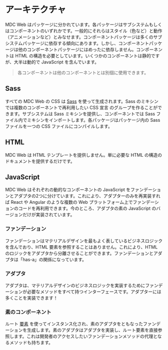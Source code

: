 # アーキテクチャ

MDC Web はパッケージに分かれています。各パッケージはサブシステムもしくはコンポーネントのいずれかです。一般的にそれらはスタイル（色など）と動作（アニメーションなど）とみなせます。コンポーネントパッケージは多くのサブシステムパッケージに依存する傾向にあります。しかし、コンポーネントパッケージは他のコンポーネントパッケージにはめったに依存しません。コンポーネントは HTML の構造を必要としています。いくつかのコンポーネントは静的ですが、大半は動的で JavaScript を含んでいます。

> 各コンポーネントは他のコンポーネントとは別個に使用できます。

## Sass

すべての MDC Web の CSS は [Sass](http://sass-lang.com/) を使って生成されます。Sass のミキシンでは複数のコンポーネントで再利用したい CSS 宣言 のグループを作ることができます。サブシステムは Sass ミキシンを提供し、コンポーネントでは Sass ファイル内でミキシンをインポートします。各パッケージはパッケージ内の Sass ファイルを一つの CSS ファイルにコンパイルします。

## HTML

MDC Web は HTML テンプレートを提供しません。単に必要な HTML の構造のドキュメントを提供するだけです。

## JavaScript

MDC Web はそれぞれの動的なコンポーネントの JavaScript をファンデーションとアダプタの2つに分けています。これにより、アダプターのみを再実装すれば React や Angular のような複数の Web プラットフォーム上でファンデーションのコードを再利用できます。今のところ、アダプタの素の JavaScript のバージョンだけが実装されています。

### ファンデーション

ファンデーションはマテリアルデザインを最もよく表しているビジネスロジックを含んでおり、HTML 要素を参照することはありません。これにより、HTML のロジックをアダプタから分離させることができます。ファンデーションとアダプタは「has-a」の関係になっています。

### アダプタ

アダプタは、マテリアルデザインのビジネスロジックを実装するためにファンデーションが必要なメソッドをすべて持つインターフェースです。アダプターには多くことを実装できます！

### 素のコンポーネント

ルート [要素](https://developer.mozilla.org/en-US/docs/Web/API/Element) を使ってインスタンス化され、素のアダプタをともなったファンデーションを生成します。素のアダプタはアダプタを実装し、ルート要素を直接参照します。これは開発者のアクセスしたいファンデーションメソッドの代理となるメソッドも持ちます。
